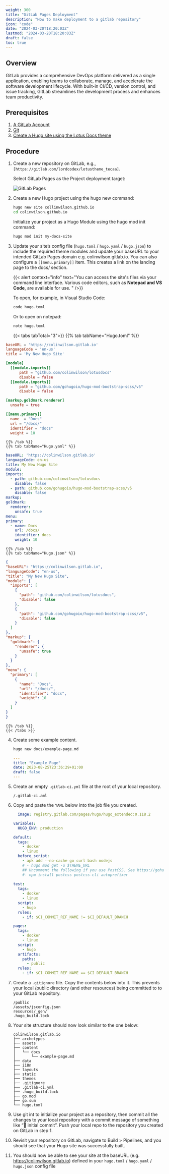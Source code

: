 ```yaml
---
weight: 300
title: "GitLab Pages Deployment"
description: "How to make deployment to a gitlab repository"
icon: "code"
date: "2024-03-20T18:20:03Z"
lastmod: "2024-03-20T18:20:03Z"
draft: false
toc: true
---
```


## Overview

GitLab provides a comprehensive DevOps platform delivered as a single application, enabling teams to collaborate, manage, and accelerate the software development lifecycle. With built-in CI/CD, version control, and issue tracking, GitLab streamlines the development process and enhances team productivity.

## Prerequisites

1. [A GitLab Account](https://about.gitlab.com/)
2. [Git](https://git-scm.com/book/en/v2/Getting-Started-Installing-Git)
3. [Create a Hugo site using the Lotus Docs theme](https://lotusdocs.dev/docs/quickstart/#create-a-new-lotus-docs-site)

## Procedure

  1. Create a new repository on GitLab, e.g., `[https://gitlab.com/lordcodex/lotustheme_tecaa]`.

     Select GitLab Pages as the Project deployment target:

      ![GitLab Pages](https://joaoaag.sirv.com/Images/lotus_gitlab.png "Gitlabs blank repository")

  2. Create a new Hugo project using the hugo new command:

      ```bash
      hugo new site collinwilson.github.io
      cd colinwilson.github.io
      ```
      Initialize your project as a Hugo Module using the hugo mod init command:

      ```bash
      hugo mod init my-docs-site
      ```

  3.  Update your site’s config file (`hugo.toml` / `hugo.yaml` / `hugo.json`) to include the required theme modules and update your baseURL to your intended GitLab Pages domain e.g. colinwilson.gitlab.io. You can also configure a `[[menu.primary]]` item. This creates a link on the landing page to the docs/ section.

      {{< alert context="info" text="You can access the site's files via your command line interface. Various code editors, such as <strong>Notepad and VS Code</strong>, are available for use.  " />}}


      To open, for example, in Visual Studio Code:

      ```go
      code hugo.toml
      ```
      Or to open on notepad:
      ```go
      note hugo.toml
      ```



      {{< tabs tabTotal="3">}}
      {{% tab tabName="Hugo.toml" %}}

  ```toml
baseURL = 'https://colinwilson.gitlab.io'
languageCode = 'en-us'
title = 'My New Hugo Site'

[module]
    [[module.imports]]
        path = "github.com/colinwilson/lotusdocs"
        disable = false
    [[module.imports]]
        path = "github.com/gohugoio/hugo-mod-bootstrap-scss/v5"
        disable = false

[markup.goldmark.renderer]
    unsafe = true

[[menu.primary]]
    name  = "Docs"
    url = "/docs/"
    identifier = "docs"
    weight = 10
```
    {{% /tab %}}
    {{% tab tabName="Hugo.yaml" %}}

  ```yaml
baseURL: 'https://colinwilson.gitlab.io'
languageCode: en-us
title: My New Hugo Site
module:
  imports:
    - path: github.com/colinwilson/lotusdocs
      disable: false
    - path: github.com/gohugoio/hugo-mod-bootstrap-scss/v5
      disable: false
markup:
  goldmark:
    renderer:
      unsafe: true
menu:
  primary:
    - name: Docs
      url: /docs/
      identifier: docs
      weight: 10
```
    {{% /tab %}}
    {{% tab tabName="Hugo.json" %}}

  ```json
{
  "baseURL": "https://colinwilson.gitlab.io",
  "languageCode": "en-us",
  "title": "My New Hugo Site",
  "module": {
    "imports": [
      {
        "path": "github.com/colinwilson/lotusdocs",
        "disable": false
      },
      {
        "path": "github.com/gohugoio/hugo-mod-bootstrap-scss/v5",
        "disable": false
      }
    ]
  },
  "markup": {
    "goldmark": {
      "renderer": {
        "unsafe": true
      }
    }
  },
  "menu": {
    "primary": [
      {
        "name": "Docs",
        "url": "/docs/",
        "identifier": "docs",
        "weight": 10
      }
    ]
  }
}
```
    {{% /tab %}}
    {{< /tabs >}}

  4. Create some example content.

      ```bash
      hugo new docs/example-page.md
      ```

      ```yaml
      ---
      title: "Example Page"
      date: 2023-08-25T23:36:29+01:00
      draft: false
      ---
      ```

 5. Create an empty `.gitlab-ci.yml` file at the root of your local repository.
      ```shell
      /.gitlab-ci.aml
      ```

  6. Copy and paste the `YAML` below into the job file you created.
      ```yaml
        image: registry.gitlab.com/pages/hugo/hugo_extended:0.118.2

      variables:
        HUGO_ENV: production

      default:
        tags:
          - docker
          - linux
        before_script:
          - apk add --no-cache go curl bash nodejs
          # - hugo mod get -u $THEME_URL
          ## Uncomment the following if you use PostCSS. See https://gohugo.io/hugo-pipes/postcss/
          #- npm install postcss postcss-cli autoprefixer
    
      test:
        tags:
          - docker
          - linux
        script:
          - hugo
        rules:
          - if: $CI_COMMIT_REF_NAME != $CI_DEFAULT_BRANCH

      pages:
        tags:
          - docker
          - linux
        script:
          - hugo
        artifacts:
          paths:
            - public
        rules:
          - if: $CI_COMMIT_REF_NAME == $CI_DEFAULT_BRANCH
      ```
        

  7. Create a `.gitignore` file. Copy the contents below into it. This prevents your local /public directory (and other resources) being committed to to your GitLab repository.

      ```shell
      /public
      /assets/jsconfig.json
      resources/_gen/
      .hugo_build.lock
      ```

  8. Your site structure should now look similar to the one below:

      ```shell
      colinwilson.gitlab.io
      ├── archetypes
      ├── assets
      ├── content
      │   └── docs
      │       └── example-page.md
      ├── data
      ├── i18n
      ├── layouts
      ├── static
      ├── themes
      ├── .gitignore
      ├── .gitlab-ci.yml
      ├── .hugo_build.lock
      ├── go.mod
      ├── go.sum
      └── hugo.toml
      ```

  9. Use git int to initialize your project as a repository, then commit all the changes to your local repository with a commit message of something like “🎉 initial commit”. Push your local repo to the repository you created on GitLab in step 1.





  10. Revisit your repository on GitLab, navigate to Build > Pipelines, and you should see that your Hugo site was successfully built.





  11. You should now be able to see your site at the baseURL (e.g. https://colinwilson.gitlab.io) defined in your `hugo.toml` / `hugo.yaml` / `hugo.json` config file